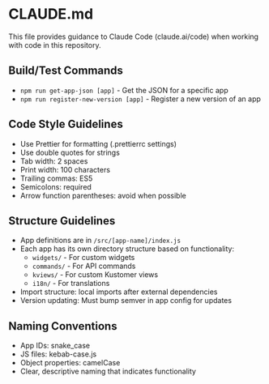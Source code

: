# CLAUDE.md

This file provides guidance to Claude Code (claude.ai/code) when working with code in this repository.

## Build/Test Commands
- `npm run get-app-json [app]` - Get the JSON for a specific app
- `npm run register-new-version [app]` - Register a new version of an app

## Code Style Guidelines
- Use Prettier for formatting (.prettierrc settings)
- Use double quotes for strings
- Tab width: 2 spaces
- Print width: 100 characters
- Trailing commas: ES5
- Semicolons: required
- Arrow function parentheses: avoid when possible

## Structure Guidelines
- App definitions are in `/src/[app-name]/index.js`
- Each app has its own directory structure based on functionality:
  - `widgets/` - For custom widgets
  - `commands/` - For API commands
  - `kviews/` - For custom Kustomer views
  - `i18n/` - For translations
- Import structure: local imports after external dependencies
- Version updating: Must bump semver in app config for updates

## Naming Conventions
- App IDs: snake_case
- JS files: kebab-case.js
- Object properties: camelCase
- Clear, descriptive naming that indicates functionality